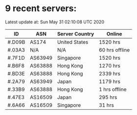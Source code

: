 # 9 recent servers:

Latest update at: Sun May 31 02:10:08 UTC 2020

| ID | ASN | Server Country | Online |
| -- | --- | -------------- | ------ |
| #.D09B | AS174 | United States | 1520 hrs |
| #.03A3 | N/A | N/A | 60 hrs offline |
| #.7F1D | AS63949 | Singapore | 1520 hrs |
| #.B6F8 | AS63888 | Hong Kong | 1270 hrs |
| #.BD3E | AS63888 | Hong Kong | 2339 hrs |
| #.2A79 | AS63949 | Japan | 1179 hrs |
| #.33B9 | AS63888 | Hong Kong | 1 hrs offline |
| #.47E3 | AS16509 | Japan | 295 hrs |
| #.6A66 | AS16509 | Singapore | 31 hrs |

